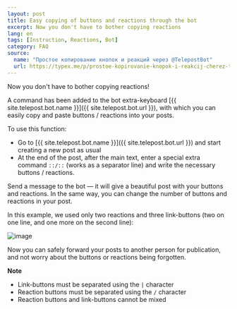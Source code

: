 ```yaml
---
layout: post
title: Easy copying of buttons and reactions through the bot
excerpt: Now you don't have to bother copying reactions
lang: en
tags: [Instruction, Reactions, Bot]
category: FAQ
source:
  name: "Простое копирование кнопок и реакций через @TelepostBot"
  url: https://typex.me/p/prostoe-kopirovanie-knopok-i-reakcij-cherez-telepostbot-11-08
---
```


Now you don't have to bother copying reactions!

A command has been added to the bot extra-keyboard [{{ site.telepost.bot.name }}]({{ site.telepost.bot.url }}), with which you can easily copy and paste buttons / reactions into your posts.

To use this function:
* Go to [{{ site.telepost.bot.name }}]({{ site.telepost.bot.url }}) and start creating a new post as usual
* At the end of the post, after the main text, enter a special extra command `::/::` (works as a separator line) and write the necessary buttons / reactions.

Send a message to the bot — it will give a beautiful post with your buttons and reactions. In the same way, you can change the number of buttons and reactions in your post.

In this example, we used only two reactions and three link-buttons (two on one line, and one more on the second line):

![image](https://user-images.githubusercontent.com/24430718/127932584-6f7766ea-6812-490a-b201-b2532f36d24b.png)

Now you can safely forward your posts to another person for publication, and not worry about the buttons or reactions being forgotten.

**Note**

* Link-buttons must be separated using the `|` character
* Reaction buttons must be separated using the `/` character
* Reaction buttons and link-buttons cannot be mixed
